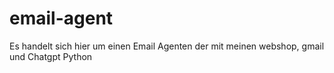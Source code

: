 # email-agent
Es handelt sich hier um einen Email Agenten der mit meinen webshop, gmail und Chatgpt  Python
